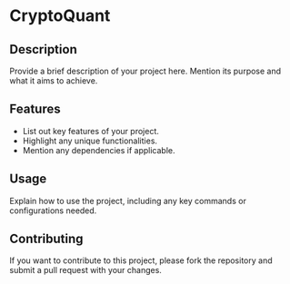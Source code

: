 # CryptoQuant

## Description
Provide a brief description of your project here. Mention its purpose and what it aims to achieve.

## Features
- List out key features of your project.
- Highlight any unique functionalities.
- Mention any dependencies if applicable.


## Usage
Explain how to use the project, including any key commands or configurations needed.


## Contributing
If you want to contribute to this project, please fork the repository and submit a pull request with your changes.

